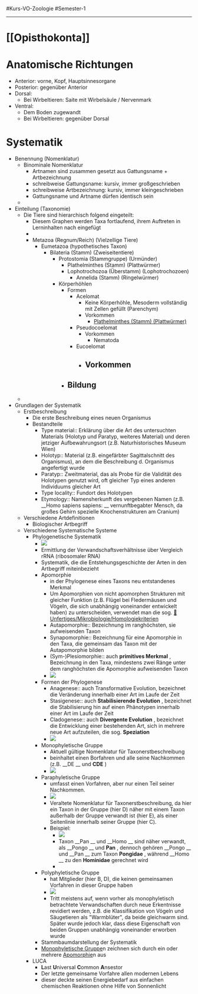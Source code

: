#Kurs-VO-Zoologie #Semester-1

---


# [[Opisthokonta]]

# Anatomische Richtungen
- Anterior: vorne, Kopf, Hauptsinnesorgane
- Posterior: gegenüber Anterior
- Dorsal:
	- Bei Wirbeltieren: Saite mit Wirbelsäule / Nervenmark
- Ventral:
	- Dem Boden zugewandt
	- Bei Wirbeltieren: gegenüber Dorsal
# Systematik
- Benennung (Nomenklatur)
	- Binominale Nomenklatur
		- Artnamen sind zusammen gesetzt aus Gattungsname + Artbezeichnung
		- schreibweise Gattungsname: kursiv, immer großgeschrieben
		- schreibweise Artbezeichnung: kursiv, immer kleingeschrieben
		- Gattungsname und Artname dürfen identisch sein
	- 
- Einteilung (Taxonomie)
	- Die Tiere sind hierarchisch folgend eingeteilt:
		- Diesem Graphen werden Taxa fortlaufend, ihrem Auftreten in Lerninhalten nach eingefügt
		- 
		- Metazoa (Regnum/Reich) (Vielzellige Tiere)
			- Eumetazoa (hypothetisches Taxon)
				- Bilateria (Stamm) (Zweiseitentiere)
					- Protostomia (Stammgruppe) (Urmünder)
						- Plathelminthes (Stamm) (Plattwürmer)
						- Lophotrochozoa (Überstamm) (Lophotrochozoen)
							- Annelida (Stamm) (Ringelwürmer)
					- Körperhöhlen
						- Formen
							- Acelomat
								- Keine Körperhöhle, Mesoderm vollständig mit Zellen gefüllt (Parenchym)
								- Vorkommen
									- [Plathelminthes (Stamm) (Plattwürmer)](Biologie-Bachelor/Zoologie/Systematik/Einteilung-(Taxonomie)/Die-Tiere-sind-hierarchisch-folgend-eingeteilt:/Metazoa-(Regnum-Reich)-(Vielzellige-Tiere)/Eumetazoa-(hypothetisches-Taxon)/Bilateria-(Stamm)-(Zweiseitentiere)/Protostomia-(Stammgruppe)-(Urmünder)/Plathelminthes-(Stamm)-(Plattwürmer).md)
							- Pseudocoelomat
								- Vorkommen
									- Nematoda
							- Eucoelomat
								- Vorkommen
									- 
						- Bildung
							- 
	- 
- Grundlagen der Systematik
	- Erstbeschreibung
		- Die erste Beschreibung eines neuen Organismus
		- Bestandteile
			- Type material:: Erklärung über die Art des untersuchten Materials (Holotyp und Paratyp, weiteres Material) und deren jetziger Aufbewahrungsort (z.B. Naturhistorisches Museum Wien)
			- Holotyp:: Material (z.B. eingefärbter Sagittalschnitt des Organismus), an dem die Beschreibung d. Organismus angefertigt wurde
			- Paratyp:: Zweitmaterial, das als Probe für die Validität des Holotypen genutzt wird, oft gleicher Typ eines anderen Individuums gleicher Art
			- Type locality:: Fundort des Holotypen
			- Etymology:: Namensherkunft des vergebenen Namen (z.B.  __Homo sapiens sapiens: __ vernunftbegabter Mensch, da großes Gehirn spezielle Knochenstrukturen am Cranium)
	- Verschiedene Artdefinitionen
		- Biologischer Artbegriff
	- Verschiedene Systematische Systeme
		- Phylogenetische Systematik
			- ![](https://remnote-user-data.s3.amazonaws.com/W7etvYGRT7zvJqKwZDavu7Fno5gYKg3wqr9eGx_lRRbxWsxeKX0uZzh9ovPqXZ03NkDMvaa0qropFQtNxj2Wz_Lu7FZDK9eSRoPeVNfhnWHXDkyGjcfBseT8qfsYtT2b)  
			- Ermittlung der Verwandschaftsverhältnisse über Vergleich rRNA (ribosomaler RNA)
			- Systematik, die die Entstehungsgeschichte der Arten in den Artbegriff miteinbezieht
			- Apomorphie
				- in der Phylogenese eines Taxons neu entstandenes Merkmal
				- Um Apomorphien von nicht apomorphen Strukturen mit gleicher Funktion (z.B. Flügel bei Fledermäusen und Vögeln, die sich unabhängig voneinander entwickelt haben) zu unterscheiden, verwendet man die sog. [📂Unfertiges/Mikrobiologie/Homologiekriterien](%F0%9F%93%82Unfertiges/Mikrobiologie/Homologiekriterien.md)
				- Autapomorphie:: Bezeichnung im ranghöchsten, sie aufweisenden Taxon
				- Synapomorphie:: Bezeichnung für eine Apomorphie in den Taxa, die gemeinsam das Taxon mit der Autapomorphie bilden
				- (Sym-)Plesiomorphie:: auch  __primitives Merkmal__ , Bezeichnung in den Taxa, mindestens zwei Ränge unter dem ranghöchsten die Apomorphie aufweisenden Taxon
				- ![](https://remnote-user-data.s3.amazonaws.com/RFqSjm5u3z8orcn5DWVrSqlkus_nrNOHizg17jXQOXsVtl4wz393tK_uCaOhXGtR9pW69pNKqt4CaYAdkKOnqSw9j8Prd5FDrFY_DCXOxvlF3COXf26xPEUS3LCArhFI)
			- Formen der Phylogenese
				- Anagenese:: auch Transformative Evolution, bezeichnet die Veränderung innerhalb einer Art im Laufe der Zeit
				- Stasigenese:: auch  __Stabilisierende Evolution__ , bezeichnet die Stabilisierung hin auf einen Phänotypen innerhalb einer Art im Laufe der Zeit
				- Cladogenese:: auch  __Divergente Evolution__ , bezeichnet die Entwicklung einer bestehenden Art, sich in mehrere neue Art aufzuteilen, die sog.  __Speziation__ 
				- ![](https://remnote-user-data.s3.amazonaws.com/mwnwMevOPPBlQHkxUnH4GRMhHPMy9cVasRZQPwudAJP_Ws3WS8dwGnTpkRBjZsA2yr7WcDepElnkT7VkweIpJxbE1KnWXDbUGYd_ZGudzXoRdkN3iWYljhhiIc7FYo3y)  
			- Monophyletische Gruppe
				- Aktuell gültige Nomenklatur für Taxonerstbeschreibung
				- beinhaltet einen Borfahren und alle seine Nachkommen (z.B.  __DE __  und  __CDE__ )
				- ![](https://remnote-user-data.s3.amazonaws.com/HexYJx4DZofJ_M3bwEhJT_ephlHtmouUSldosBbqrg1jhWNI-DLg3aYy5HNHSAyVkcSFIhZYNBPNwjaWKZRXtTTkJ2U9N7o0yh4n1eD_vdvq3n3shlm6GgnHls3ng-cf)
			- Paraphyletische Gruppe
				- umfasst einen Vorfahren, aber nur einen Teil seiner Nachkommen.
				- ![](https://remnote-user-data.s3.amazonaws.com/_EMBTD9OJ3H8fBcITm5PJoOU6p3pstzpPJyun-tudGg5I2d7N1T-fACbDrL4SJ1QQI5EwzTUDEDwEWHZ6tSqci-svYe4MofYWJPIhwbztJrF25H8dcjHvg3e7Nq2uPsi)
				- Veraltete Nomenklatur für Taxonerstbeschreibung, da hier ein Taxon in der Gruppe (hier D) näher mit einem Taxon außerhalb der Gruppe verwandt ist (hier E), als einer Seitenlinie innerhalb seiner Gruppe (hier C).
				- Beispiel:
					- ![](https://remnote-user-data.s3.amazonaws.com/Sa9iCY8RYL0xXGmfQmG4E6GCVHuXxYMtYDkV3M8u03kTjQzAo2p_K5cowfFigHCiWyI35N3YJMewSdc2HHc4Ujs2t0J8qo_nsWEtwB_jt9DsBMcn-v7QkLnogDYlSud0)
					- Taxon  __Pan __ und  __Homo __ sind näher verwandt, als  __Pongo __ und  __Pan__ , dennoch gehören  __Pongo __ und  __Pan __ zum Taxon  __Pongidae__ , während  __Homo __ zu den  __Hominidae__  gerechnet wird
					- 
			- Polyphyletische Gruppe
				- hat Mitglieder (hier B, D), die keinen gemeinsamen Vorfahren in dieser Gruppe haben
				- ![](https://remnote-user-data.s3.amazonaws.com/gNZj2v7rfb0UEDfSwcRIup-9wcA0Y2rXK49j2WL326bA12B4peVOcTHsyEB0gpjqTcyQCDGoPRKyFKgk9u-fen8pYDa5y82liD1xKMDq_uDKBf4iTFY7suZFJo9CdVc-)
				- Tritt meistens auf, wenn vorher als monophyletisch betrachtete Verwandschaften durch neue Erkentnisse revidiert werden, z.B. die Klassifikation von Vögeln und Säugetieren als "Warmblüter", da beide gleichwarm sind. Später wurde jedoch klar, dass diese Eigenschaft von beiden Gruppen unabhängig voneinander erworben wurde
			- Stammbaumdarstellung der Systematik
			- [Monophyletische Gruppe](Biologie-Bachelor/Zoologie/Systematik/Grundlagen-der-Systematik/Verschiedene-Systematische-Systeme/Phylogenetische-Systematik/Monophyletische-Gruppe.md)n zeichnen sich durch ein oder mehrere [Apomorphie](Biologie-Bachelor/Zoologie/Systematik/Grundlagen-der-Systematik/Verschiedene-Systematische-Systeme/Phylogenetische-Systematik/Apomorphie.md)n aus
		- LUCA
			- **L**ast **U**niversal **C**ommon **A**nsestor
			- Der letzte gemeinsame Vorfahre allen modernen Lebens
			- dieser deckte seinen Energiebedarf aus einfachen chemischen Reaktionen ohne Hilfe von Sonnenlicht 
